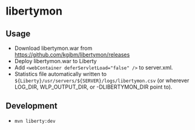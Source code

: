 # libertymon

## Usage

* Download libertymon.war from https://github.com/kgibm/libertymon/releases
* Deploy libertymon.war to Liberty
* Add `<webContainer deferServletLoad="false" />` to server.xml.
* Statistics file automatically written to `${Liberty}/usr/servers/${SERVER}/logs/libertymon.csv` (or wherever LOG_DIR, WLP_OUTPUT_DIR, or -DLIBERTYMON_DIR point to).

## Development

* `mvn liberty:dev`
